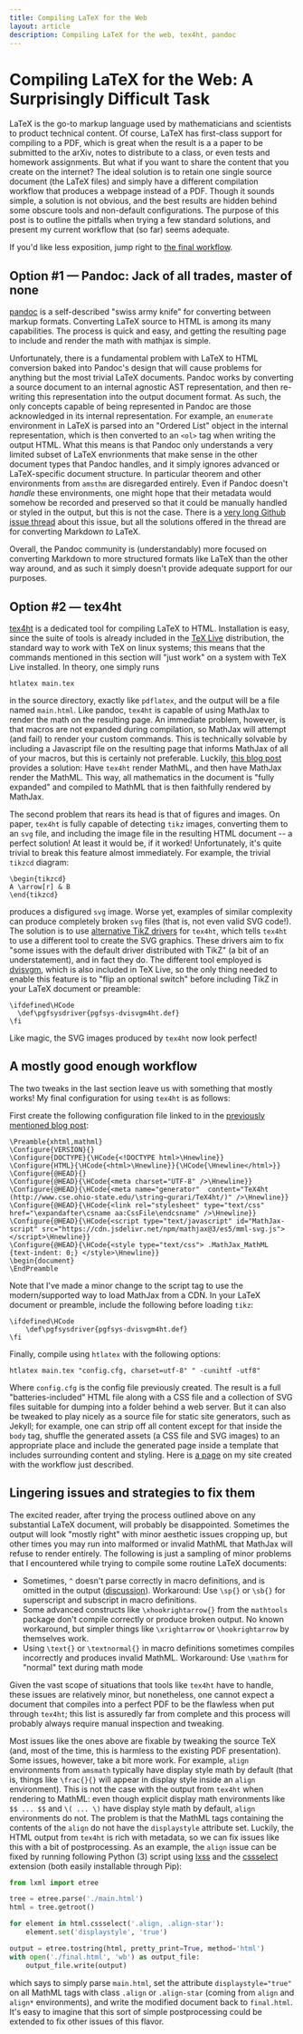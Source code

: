 ```yaml
---
title: Compiling LaTeX for the Web
layout: article
description: Compiling LaTeX for the web, tex4ht, pandoc
---
```


# Compiling LaTeX for the Web: A Surprisingly Difficult Task

LaTeX is the go-to markup language used by mathematicians and scientists to product technical content. Of course, LaTeX has first-class support for compiling to a PDF, which is great when the result is a a paper to be submitted to the arXiv, notes to distribute to a class, or even tests and homework assignments. But what if you want to share the content that you create on the internet? The ideal solution is to retain one single source document (the LaTeX files) and simply have a different compilation workflow that produces a webpage instead of a PDF. Though it sounds simple, a solution is not obvious, and the best results are hidden behind some obscure tools and non-default configurations. The purpose of this post is to outline the pitfalls when trying a few standard solutions, and present my current workflow that (so far) seems adequate.

If you'd like less exposition, jump right to [the final workflow](#a-mostly-good-enough-workflow).

## Option #1 &mdash; Pandoc: Jack of all trades, master of none

[pandoc]([https://pandoc.org/](https://pandoc.org/)) is a self-described "swiss army knife" for converting between markup formats. 
Converting LaTeX source to HTML is among its many capabilities. The process is quick and easy, and getting the resulting page to include and render the math with mathjax is simple. 

Unfortunately, there is a fundamental problem with LaTeX to HTML conversion baked into Pandoc's design that will cause problems for anything but the most trivial LaTeX documents. Pandoc works by converting a source document to an internal agnostic AST representation, and then re-writing this representation into the output document format. As such, the only concepts capable of being represented in Pandoc are those acknowledged in its internal representation. For example, an `enumerate` environment in LaTeX is parsed into an "Ordered List" object in the internal representation, which is then converted to an `<ol>` tag when writing the output HTML. What this means is that Pandoc only understands a very limited subset of LaTeX envrionments that make sense in the other document types that Pandoc handles, and it simply ignores advanced or LaTeX-specific document structure. In particular theorem and other environments from `amsthm` are disregarded entirely. Even if Pandoc doesn't  _handle_ these environments, one might hope that their metadata would somehow be recorded and preserved so that it could be manually handled or styled in the output, but this is not the case. There is a [very long Github issue thread]([https://github.com/jgm/pandoc/issues/1608](https://github.com/jgm/pandoc/issues/1608)) about this issue, but all the solutions offered in the thread are for converting Markdown _to_ LaTeX.

Overall, the Pandoc community is (understandably) more focused on converting Markdown to more structured formats like LaTeX than the other way around, and as such it simply doesn't provide adequate support for our purposes.

## Option #2 &mdash; tex4ht

[tex4ht](https://tug.org/tex4ht/) is a dedicated tool for compiling LaTeX to HTML. Installation is easy, since the suite of tools is already included in the [TeX Live](https://www.tug.org/texlive/) distribution, the standard way to work with TeX on linux systems; this means that the commands mentioned in this section will "just work" on a system with TeX Live installed. In theory, one simply runs
```
htlatex main.tex
```
in the source directory, exactly like `pdflatex`, and the output will be a file named `main.html`.
Like pandoc, `tex4ht` is capable of using MathJax to render the math on the resulting page. An immediate problem, however, is that macros are not expanded during compilation, so MathJax will attempt (and fail) to render your custom commands. This is technically solvable by including a Javascript file on the resulting page that informs MathJax of all of your macros, but this is certainly not preferable. Luckily, [this blog post](https://www.homepages.ucl.ac.uk/~ucahmto/elearning/latex/2019/06/06/tex4ht.html) provides a solution: Have `tex4ht` render MathML, and then have MathJax render the MathML. This way, all mathematics in the document is "fully expanded" and compiled to MathML that is then faithfully rendered by MathJax. 

The second problem that rears its head is that of figures and images. On paper, `tex4ht` is fully capable of detecting `tikz` images, converting them to an `svg` file, and including the image file in the resulting HTML document -- a perfect solution! At least it would be, if it worked! Unfortunately, it's quite trivial to break this feature almost immediately. For example, the trivial `tikzcd` diagram:
```
\begin{tikzcd}
A \arrow[r] & B
\end{tikzcd}
```
produces a disfigured `svg` image. Worse yet, examples of similar complexity can produce completely broken `svg` files (that is, not even valid SVG code!). The solution is to use [alternative TikZ drivers](https://github.com/michal-h21/dvisvgm4ht) for `tex4ht`, which tells `tex4ht` to use a different tool to create the SVG graphics. These drivers aim to fix "some issues with the default driver distributed with TikZ" (a bit of an understatement), and in fact they do. The different tool employed is [dvisvgm](https://dvisvgm.de/), which is also included in TeX Live, so the only thing needed to enable this feature is to "flip an optional switch" before including TikZ in your LaTeX document or preamble:
```
\ifdefined\HCode
  \def\pgfsysdriver{pgfsys-dvisvgm4ht.def}
\fi 
```
Like magic, the SVG images produced by `tex4ht` now look perfect!

## A mostly good enough workflow

The two tweaks in the last section leave us with something that mostly works!
My final configuration for using `tex4ht` is as follows:

First create the following configuration file linked to in the [previously mentioned blog post](https://www.homepages.ucl.ac.uk/~ucahmto/elearning/latex/2019/06/06/tex4ht.html):
```
\Preamble{xhtml,mathml}
\Configure{VERSION}{}
\Configure{DOCTYPE}{\HCode{<!DOCTYPE html>\Hnewline}}
\Configure{HTML}{\HCode{<html>\Hnewline}}{\HCode{\Hnewline</html>}}
\Configure{@HEAD}{}
\Configure{@HEAD}{\HCode{<meta charset="UTF-8" />\Hnewline}}
\Configure{@HEAD}{\HCode{<meta name="generator"  content="TeX4ht (http://www.cse.ohio-state.edu/\string~gurari/TeX4ht/)" />\Hnewline}}
\Configure{@HEAD}{\HCode{<link rel="stylesheet" type="text/css" href="\expandafter\csname aa:CssFile\endcsname" />\Hnewline}}
\Configure{@HEAD}{\HCode{<script type="text/javascript" id="MathJax-script" src="https://cdn.jsdelivr.net/npm/mathjax@3/es5/mml-svg.js"></script>\Hnewline}}
\Configure{@HEAD}{\HCode{<style type="text/css"> .MathJax_MathML {text-indent: 0;} </style>\Hnewline}}
\begin{document}
\EndPreamble
```
Note that I've made a minor change to the script tag to use the modern/supported way to load MathJax from a CDN.
In your LaTeX document or preamble, include the following before loading `tikz`:
```
\ifdefined\HCode
	\def\pgfsysdriver{pgfsys-dvisvgm4ht.def}
\fi
```
Finally, compile using `htlatex` with the following options:
```
htlatex main.tex "config.cfg, charset=utf-8" " -cunihtf -utf8"
```
Where `config.cfg` is the config file previously created. The result is a full "batteries-included" HTML file along with a CSS file and a collection of SVG files suitable for dumping into a folder behind a web server. But it can also be tweaked to play nicely as a source file for static site generators, such as Jekyll; for example, one can strip off all content except for that inside the `body` tag, shuffle the generated assets (a CSS file and SVG images) to an appropriate place and include the generated page inside a template that includes surrounding content and styling. Here is [a page](https://cemulate.github.io/solutions_maclane/presheafsubobject.html) on my site created with the workflow just described.

## Lingering issues and strategies to fix them

The excited reader, after trying the process outlined above on any substantial LaTeX document, will probably be disappointed.
Sometimes the output will look "mostly right" with minor aesthetic issues cropping up, but other times you may run into malformed or invalid MathML that MathJax will refuse to render entirely.
The following is just a sampling of minor problems that I encountered while trying to compile some routine LaTeX documents:
* Sometimes, `^` doesn't parse correctly in macro definitions, and is omitted in the output ([discussion](https://tex.stackexchange.com/questions/306567/tex4ht-superscript-symbol-problem)). Workaround: Use `\sp{}` or `\sb{}`  for superscript and subscript in macro definitions.
* Some advanced constructs like `\xhookrightarrow{}` from the `mathtools` package don't compile correctly or produce broken output. No known workaround, but simpler things like `\xrightarrow` or `\hookrightarrow` by themselves work.
* Using `\text{}` or `\textnormal{}` in macro definitions sometimes compiles incorrectly and produces invalid MathML. Workaround: Use `\mathrm` for "normal" text during math mode

Given the vast scope of situations that tools like `tex4ht` have to handle, these issues are relatively minor, but nonetheless, one cannot expect a document that compiles into a perfect PDF to be the flawless when put through `tex4ht`; this list is assuredly far from complete and this process will probably always require manual inspection and tweaking.

Most issues like the ones above are fixable by tweaking the source TeX (and, most of the time, this is harmless to the existing PDF presentation).
Some issues, however, take a bit more work.
For example, `align` environments from `amsmath` typically have display style math by default (that is, things like `\frac{}{}` will appear in display style inside an `align` environment).
This is not the case with the output from `tex4ht` when rendering to MathML: even though explicit display math environments like `$$ ... $$` and `\( ... \)` have display style math by default, `align` environments do not.
The problem is that the MathML tags containing the contents of the `align` do not have the `displaystyle` attribute set.
Luckily, the HTML output from `tex4ht` is rich with metadata, so we can fix issues like this with a bit of postprocessing.
As an example, the `align` issue can be fixed by running following Python (3) script using [lxss](https://lxml.de/) and the [cssselect](https://lxml.de/cssselect.html) extension (both easily installable through Pip):
```python
from lxml import etree

tree = etree.parse('./main.html')
html = tree.getroot()

for element in html.cssselect('.align, .align-star'):
    element.set('displaystyle', 'true')

output = etree.tostring(html, pretty_print=True, method='html')
with open('./final.html', 'wb') as output_file:
    output_file.write(output)
```
which says to simply parse `main.html`, set the attribute `displaystyle="true"` on all MathML tags with class `.align` or `.align-star` (coming from `align` and `align*` environments), and write the modified document back to `final.html`.
It's easy to imagine that this sort of simple postprocessing could be extended to fix other issues of this flavor.
